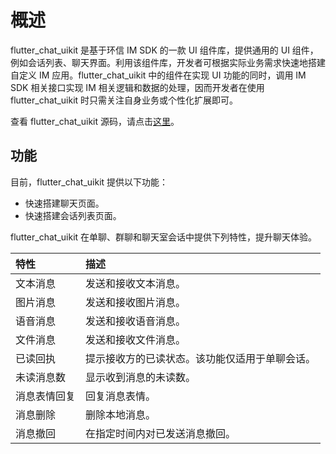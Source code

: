 # 概述

flutter_chat_uikit 是基于环信 IM SDK 的一款 UI 组件库，提供通用的 UI 组件，例如会话列表、聊天界面。利用该组件库，开发者可根据实际业务需求快速地搭建自定义 IM 应用。flutter_chat_uikit 中的组件在实现 UI 功能的同时，调用 IM SDK 相关接口实现 IM 相关逻辑和数据的处理，因而开发者在使用 flutter_chat_uikit 时只需关注自身业务或个性化扩展即可。

查看 flutter_chat_uikit 源码，请点击[这里](https://github.com/easemob/flutter_chat_uikit)。

## 功能

目前，flutter_chat_uikit 提供以下功能：

- 快速搭建聊天页面。
- 快速搭建会话列表页面。 

flutter_chat_uikit 在单聊、群聊和聊天室会话中提供下列特性，提升聊天体验。

| 特性           | 描述           |
| :-------------- | :----------------------------- |
| 文本消息      | 发送和接收文本消息。 |
| 图片消息      | 发送和接收图片消息。  |
| 语音消息      | 发送和接收语音消息。    |
| 文件消息      | 发送和接收文件消息。 |
| 已读回执 | 提示接收方的已读状态。该功能仅适用于单聊会话。 |
| 未读消息数 | 显示收到消息的未读数。 |
| 消息表情回复 | 回复消息表情。  |
| 消息删除 | 删除本地消息。  |
| 消息撤回 | 在指定时间内对已发送消息撤回。 |




